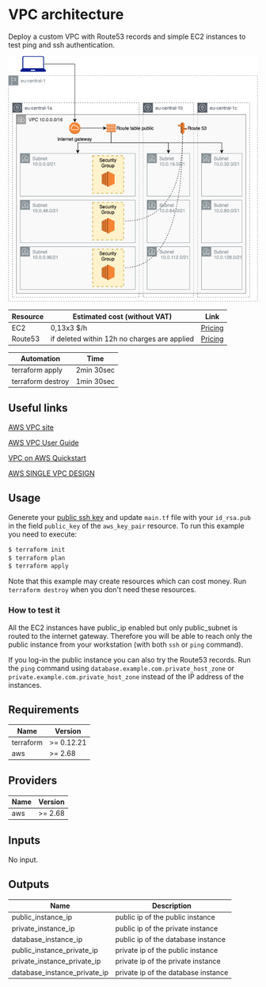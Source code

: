 # VPC architecture

Deploy a custom VPC with Route53 records and simple EC2 instances to test ping and ssh authentication.

 ![appview](./images/VPCarchitecture.png)

 | Resource | Estimated cost (without VAT) | Link |
 |------|---------|---------|
 | EC2 | 0,13x3 $/h | [Pricing](https://aws.amazon.com/ec2/pricing/on-demand/) |
 | Route53 | if deleted within 12h no charges are applied | [Pricing](https://aws.amazon.com/route53/pricing/) |

 | Automation | Time |
 |------|---------|
 | terraform apply | 2min 30sec |
 | terraform destroy | 1min 30sec |

## Useful links

[AWS VPC site](https://aws.amazon.com/vpc/)

[AWS VPC User Guide](https://docs.aws.amazon.com/vpc/index.html)

[VPC on AWS Quickstart](https://aws-quickstart.github.io/quickstart-aws-vpc/)

[AWS SINGLE VPC DESIGN](http://d0.awsstatic.com/aws-answers/AWS_Single_VPC_Design.pdf)

## Usage

Generete your [public ssh key](https://www.ssh.com/ssh/keygen/) and update `main.tf` file with your `id_rsa.pub` in the field `public_key` of the `aws_key_pair` resource.
To run this example you need to execute:

```bash
$ terraform init
$ terraform plan
$ terraform apply
```

Note that this example may create resources which can cost money. Run `terraform destroy` when you don't need these resources.

### How to test it

All the EC2 instances have public_ip enabled but only public_subnet is routed to the internet gateway. Therefore you will be able to reach only the public instance from your workstation (with both `ssh` or `ping` command).

If you log-in the public instance you can also try the Route53 records. Run the `ping` command using `database.example.com.private_host_zone` or `private.example.com.private_host_zone` instead of the IP address of the instances.

<!-- BEGINNING OF PRE-COMMIT-TERRAFORM DOCS HOOK -->
## Requirements

| Name | Version |
|------|---------|
| terraform | >= 0.12.21 |
| aws | >= 2.68 |

## Providers

| Name | Version |
|------|---------|
| aws | >= 2.68 |

## Inputs

No input.

## Outputs

| Name | Description |
|------|-------------|
| public_instance_ip | public ip of the public instance |
| private_instance_ip | public ip of the private instance |
| database_instance_ip | public ip of the database instance |
| public_instance_private_ip | private ip of the public instance |
| private_instance_private_ip | private ip of the private instance |
| database_instance_private_ip | private ip of the database instance |

<!-- END OF PRE-COMMIT-TERRAFORM DOCS HOOK -->
